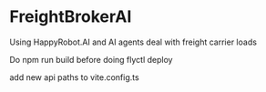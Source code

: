 # FreightBrokerAI
Using HappyRobot.AI and AI agents deal with freight carrier loads

Do npm run build before doing flyctl deploy

add new api paths to vite.config.ts